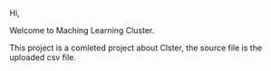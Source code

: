 Hi,

Welcome to Maching Learning Cluster. 

This project is a comleted project about Clster, the source file is the uploaded csv file.
